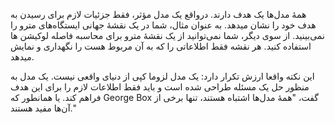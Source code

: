 همهٔ مدل‌ها یک هدف دارند. درواقع یک مدل مؤثر، فقط جزئیات لازم برای رسیدن به هدف خود را نشان میدهد. به عنوان مثال، شما در یک نقشهٔ جهانی ایستگاه‌های مترو را نمی‌بینید. از سوی دیگر، شما نمی‌توانید از یک نقشهٔ مترو برای محاسبه فاصله لوکیشن ها استفاده کنید. هر نقشه فقط اطلاعاتی را که به آن مربوط هست را نگهداری و نمایش میدهد.

این نکته واقعا ارزش تکرار دارد: یک مدل لزوما کپی از دنیای واقعی نیست. یک مدل به منظور حل یک مسئله طراحی شده است و باید فقط اطلاعات لازم را برای این هدف فراهم کند. یا همانطور که George Box گفت، "همهٔ مدل‌ها اشتباه هستند، تنها برخی از آن‌ها مفید هستند."

